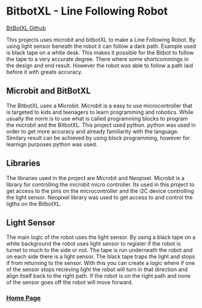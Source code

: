 # BitbotXL - Line Following Robot
[BitBotXL Github](https://github.com/tobyjohansen/BitbotXL)

This projects uses microbit and bitbotXL to make a Line Following Robot. By using light sensor beneath the robot it can follow a dark path. Example used is black tape on a white desk. This makes it possible for the Bitbot to follow the tape to a very accurate degree. There where some shortcommings in the design and end result. However the robot was able to follow a path laid before it with greate accuracy.

## Microbit and BitBotXL
The BitbotXL uses a Microbit. Microbit is a easy to use microcontroller that is targeted to kids and teenagers to learn programming and robotics. While usually the norm is to use what is called programming blocks to program the microbit and the BitbotXL. This project used python. python was used in order to get more accuracy and already familiarity with the language. Similary result can be achieved by using block programming, however for learnign purposes python was used.

## Libraries
The libraries used in the project are Microbit and Neopixel. Microbit is a library for controlling the microbit micro controller. Its used in this project to get access to the pins on the microcontroller and the i2C device controlling the light sensor. Neopixel library was used to get access to and control the ligths on the BitbotXL.

## Light Sensor
The main logic of the robot uses the light sensor. By using a black tape on a white background the robot uses light sensor to register if the robot is turnet to much to the side or not. The tape is run underneath the robot and on each side there is a light sensor. The black tape traps the light and stops if from returning to the sensor. With this you can create a logic where if one of the sensor stops recieving light the robot will turn in that direction and align itself back to the right path. If the robot is on the right path and none of the sensor goes off the robot will move forward.


### [Home Page](index.md)
